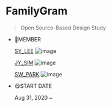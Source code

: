 # FamilyGram

> Open Source-Based Design Study

- 🥰MEMBER

    [SY_LEE](https://github.com/youn16) ![image](https://user-images.githubusercontent.com/54494532/94995979-ca4e3880-05dc-11eb-8681-b6e13217e6b0.png)


    [JY_SIM](https://github.com/DDONGKKANG) ![image](https://user-images.githubusercontent.com/54494532/94995968-bc001c80-05dc-11eb-9081-b679b913eb46.png)


    [SW_PARK](https://github.com/Seulwoo) ![image](https://user-images.githubusercontent.com/54494532/94995958-b1458780-05dc-11eb-98d6-7ac5191925de.png)


- 😋START DATE

    Aug 31, 2020 ~
